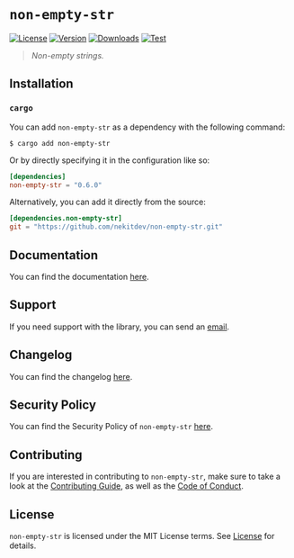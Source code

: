 # `non-empty-str`

[![License][License Badge]][License]
[![Version][Version Badge]][Crate]
[![Downloads][Downloads Badge]][Crate]
[![Test][Test Badge]][Actions]

> *Non-empty strings.*

## Installation

### `cargo`

You can add `non-empty-str` as a dependency with the following command:

```console
$ cargo add non-empty-str
```

Or by directly specifying it in the configuration like so:

```toml
[dependencies]
non-empty-str = "0.6.0"
```

Alternatively, you can add it directly from the source:

```toml
[dependencies.non-empty-str]
git = "https://github.com/nekitdev/non-empty-str.git"
```

## Documentation

You can find the documentation [here][Documentation].

## Support

If you need support with the library, you can send an [email][Email].

## Changelog

You can find the changelog [here][Changelog].

## Security Policy

You can find the Security Policy of `non-empty-str` [here][Security].

## Contributing

If you are interested in contributing to `non-empty-str`, make sure to take a look at the
[Contributing Guide][Contributing Guide], as well as the [Code of Conduct][Code of Conduct].

## License

`non-empty-str` is licensed under the MIT License terms. See [License][License] for details.

[Email]: mailto:support@nekit.dev

[Discord]: https://nekit.dev/chat

[Actions]: https://github.com/nekitdev/non-empty-str/actions

[Changelog]: https://github.com/nekitdev/non-empty-str/blob/main/CHANGELOG.md
[Code of Conduct]: https://github.com/nekitdev/non-empty-str/blob/main/CODE_OF_CONDUCT.md
[Contributing Guide]: https://github.com/nekitdev/non-empty-str/blob/main/CONTRIBUTING.md
[Security]: https://github.com/nekitdev/non-empty-str/blob/main/SECURITY.md

[License]: https://github.com/nekitdev/non-empty-str/blob/main/LICENSE

[Crate]: https://crates.io/crates/non-empty-str
[Documentation]: https://docs.rs/non-empty-str

[License Badge]: https://img.shields.io/crates/l/non-empty-str
[Version Badge]: https://img.shields.io/crates/v/non-empty-str
[Downloads Badge]: https://img.shields.io/crates/dr/non-empty-str
[Test Badge]: https://github.com/nekitdev/non-empty-str/workflows/test/badge.svg

